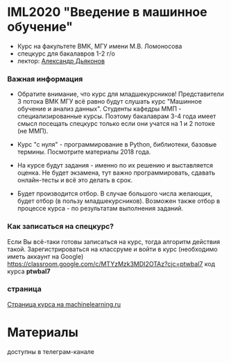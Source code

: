 # IML2020 "Введение в машинное обучение"
* Курс на факультете ВМК, МГУ имени М.В. Ломоносова
* спецкурс для бакалавров 1-2 г/о
* лектор: [Александр Дьяконов](https://dyakonov.org/ag/)

### Важная информация

* Обратите внимание, что курс для младшекурсников!
Представители 3 потока ВМК МГУ всё равно будут слушать курс "Машинное обучение и анализ данных". Студенты кафедры ММП - специализированные курсы. Поэтому бакалаврам 3-4 года имеет смысл посещать спецкурс только если они учатся на 1 и 2 потоке (не ММП).

* Курс "с нуля" - программирование в Python, библиотеки, базовые термины. Посмотрите материалы 2018 года.

* На курсе будут задания - именно по их решению и выставляется оценка. Не будет экзамена, тут важно программировать, сдавать онлайн-тесты и всё это делать в срок.

* Будет производится отбор. В случае большого числа желающих, будет отбор (в пользу младшекурсников). Возможен также отбор в процессе курса - по результатам выполнения заданий.

### Как записаться на спецкурс?

Если Вы всё-таки готовы записаться на курс, тогда алгоритм действия такой.
Зарегистрироваться на классруме и войти в курс (необходимо иметь аккаунт на Google)
https://classroom.google.com/c/MTYzMzk3MDI2OTAz?cjc=ptwbal7
код курса **ptwbal7**



### страница
[Страница курса на machinelearning.ru](http://www.machinelearning.ru/wiki/index.php?title=Введение_в_машинное_обучение)

# Материалы

доступны в телеграм-канале
